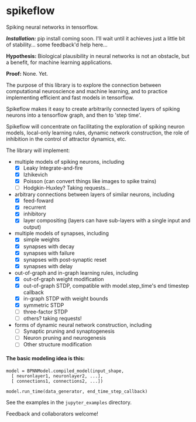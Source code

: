 # spikeflow

Spiking neural networks in tensorflow.

***Installation:*** pip install coming soon. I'll wait until it achieves just a little bit of stability... some feedback'd help here...



**Hypothesis:** Biological plausibility in neural networks is not an obstacle, but a benefit, for machine learning applications.

**Proof:** None. Yet.

The purpose of this library is to explore the connection between computational neuroscience and machine learning, and to practice implementing efficient and fast models in tensorflow.

Spikeflow makes it easy to create arbitrarily connected layers of spiking neurons into a tensorflow graph, and then to 'step time'.

Spikeflow will concentrate on facilitating the exploration of spiking neuron models, local-only learning rules, dynamic network construction, the role of inhibition in the control of attractor dynamics, etc.

The library will implement:
- multiple models of spiking neurons, including
  - [x] Leaky Integrate-and-fire
  - [x] Izhikevich
  - [x] Poisson (can convert things like images to spike trains)
  - [ ] Hodgkin-Huxley? Taking requests...
- arbitrary connections between layers of similar neurons, including
  - [x] feed-foward
  - [x] recurrent
  - [x] inhibitory
  - [x] layer compositing (layers can have sub-layers with a single input and output)
- multiple models of synapses, including
  - [x] simple weights
  - [x] synapses with decay
  - [x] synapses with failure
  - [x] synapses with post-synaptic reset
  - [x] synapses with delay
- out-of-graph and in-graph learning rules, including
  - [x] out-of-graph weight modification
  - [x] out-of-graph STDP, compatible with model.step_time's end timestep callback
  - [x] in-graph STDP with weight bounds
  - [x] symmetric STDP
  - [ ] three-factor STDP
  - [ ] others? taking requests!
- forms of dynamic neural network construction, including
  - [ ] Synaptic pruning and synaptogenesis
  - [ ] Neuron pruning and neurogenesis
  - [ ] Other structure modification

#### The basic modeling idea is this:

```
model = BPNNModel.compiled_model(input_shape,
  [ neuronlayer1, neuronlayer2, ...],
  [ connections1, connections2, ...])

model.run_time(data_generator, end_time_step_callback)
```

See the examples in the `jupyter_examples` directory.

Feedback and collaborators welcome!
